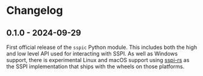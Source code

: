 # Changelog

## 0.1.0 - 2024-09-29

First official release of the `sspic` Python module.
This includes both the high and low level API used for interacting with SSPI.
As well as Windows support, there is experimental Linux and macOS support using [sspi-rs](https://github.com/Devolutions/sspi-rs) as the SSPI implementation that ships with the wheels on those platforms.
